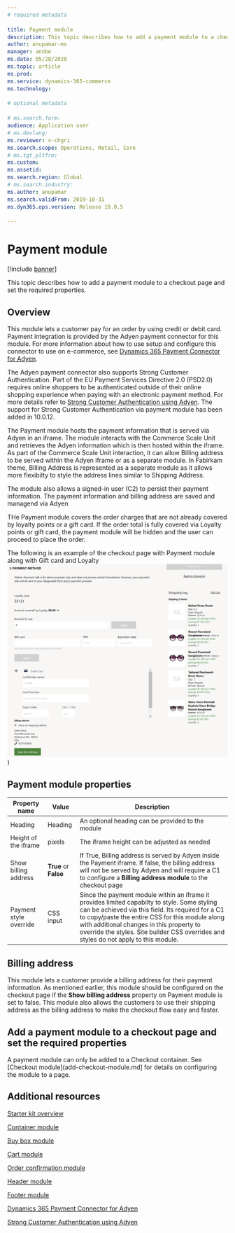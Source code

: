 ```yaml
---
# required metadata

title: Payment module
description: This topic describes how to add a payment module to a checkout page and set the required properties.
author: anupamar-ms
manager: annbe
ms.date: 05/28/2020
ms.topic: article
ms.prod: 
ms.service: dynamics-365-commerce
ms.technology: 

# optional metadata

# ms.search.form: 
audience: Application user
# ms.devlang: 
ms.reviewer: v-chgri
ms.search.scope: Operations, Retail, Core
# ms.tgt_pltfrm: 
ms.custom: 
ms.assetid: 
ms.search.region: Global
# ms.search.industry: 
ms.author: anupamar
ms.search.validFrom: 2019-10-31
ms.dyn365.ops.version: Release 10.0.5

---
```


# Payment module


[!include [banner](includes/banner.md)]

This topic describes how to add a payment  module to a checkout page and set the required properties.

## Overview

This module lets a customer pay for an order by using credit or debit card. Payment integration is provided by the Adyen payment connector for this module. For more information about how to use setup and configure this connector to use on e-commerce, see [Dynamics 365 Payment Connector for Adyen](dev-itpro/adyen-connector.md). 

The Adyen payment connector also supports Strong Customer Authentication. Part of the EU Payment Services Directive 2.0 (PSD2.0) requires online shoppers to be authenticated outside of their online shopping experience when paying with an electronic payment method. For more details refer to [Strong Customer Authentication using Adyen](adyen_redirect.md).  The support for Strong Customer Authentication via payment module has been added in 10.0.12. 

The Payment module hosts the payment information that is served via Adyen in an iframe. The module interacts with the Commerce Scale Unit and retrieves the Adyen information which is then hosted within the iframe. As part of the Commerce Scale Unit interaction, it can allow Billing address to be served within the Adyen iframe or as a separate module. In Fabirkam theme, Billing Address is represented as a separate module as it allows more flexibilty to style the address lines similar to Shipping Address. 

The module also allows a signed-in user (C2) to persist their payment information. The payment information and billing address are saved and managend via Adyen

THe Payment module covers the order charges that are not already covered by loyalty points or a gift card. If the order total is fully covered via Loyalty points or gift card, the payment module will be hidden and the user can proceed to place the order.

The following is an example of the checkout page with Payment module along with Gift card and Loyalty
![Example of gift card, loyalty points, payment, and billing address modules](./media/ecommerce-payments.PNG))


## Payment module properties
| Property name             | Value                 | Description |
|---------------------------|-----------------------|-------------|
| Heading                  | Heading| An optional heading can be provided to the module|
| Height of the iframe | pixels   | The iframe height can be adjusted as needed |
| Show billing address       | **True** or **False** | If True, Billing address is served  by Adyen inside the Payment iframe. If false, the billing address will not be served by Adyen and will require a C1 to configure a **Billing address module** to the checkout page  |
| Payment style override    |  CSS input | Since the payment module within an iframe it provides limited capabilty to style. Some styling can be achieved via this field. Its required for a C1 to copy/paste the entire CSS for this module along with additional changes in this property to override the styles. Site builder CSS overrides and styles do not apply to this module.|

## Billing address
This module lets a customer provide a billing address for their payment information. As mentioned earlier, this module should be configured on the checkout page if the **Show billing address** property on Payment module is set to false. This module also allows the customers to use their shipping address as the billing address to make the checkout flow easy and faster. 

## Add a payment module to a checkout page and set the required properties

A payment module can only be added to a Checkout container. See [Checkout module](add-checkout-module.md] for details on configuring the module to a page.

## Additional resources

[Starter kit overview](starter-kit-overview.md)

[Container module](add-container-module.md)

[Buy box module](add-buy-box.md)

[Cart module](add-cart-module.md)

[Order confirmation module](order-confirmation-module.md)

[Header module](author-header-module.md)

[Footer module](author-footer-module.md)

[Dynamics 365 Payment Connector for Adyen](dev-itpro/adyen-connector.md)

[Strong Customer Authentication using Adyen](adyen_redirect.md)

